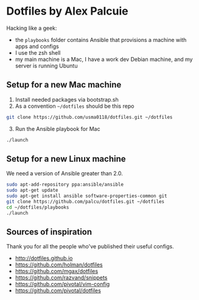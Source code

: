 # Dotfiles by Alex Palcuie

Hacking like a geek:

* the `playbooks` folder contains Ansible that provisions a machine with apps and configs
* I use the zsh shell
* my main machine is a Mac, I have a work dev Debian machine, and my server is running Ubuntu

## Setup for a new Mac machine

1. Install needed packages via bootstrap.sh
2. As a convention `~/dotfiles` should be this repo

  ```bash
  git clone https://github.com/usma0118/dotfiles.git ~/dotfiles
  ```

3. Run the Ansible playbook for Mac

  ```bash
  ./launch
  ```

## Setup for a new Linux machine

We need a version of Ansible greater than 2.0.

```bash
sudo apt-add-repository ppa:ansible/ansible
sudo apt-get update
sudo apt-get install ansible software-properties-common git
git clone https://github.com/palcu/dotfiles.git ~/dotfiles
cd ~/dotfiles/playbooks
./launch
```

## Sources of inspiration

Thank you for all the people who've published their useful configs.

* http://dotfiles.github.io
* https://github.com/holman/dotfiles
* https://github.com/mgax/dotfiles
* https://github.com/razvand/snippets
* https://github.com/pivotal/vim-config
* https://github.com/pivotal/dotfiles
